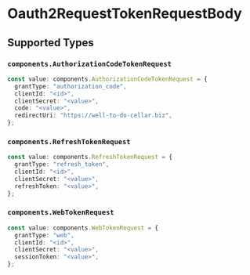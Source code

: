 # Oauth2RequestTokenRequestBody


## Supported Types

### `components.AuthorizationCodeTokenRequest`

```typescript
const value: components.AuthorizationCodeTokenRequest = {
  grantType: "authorization_code",
  clientId: "<id>",
  clientSecret: "<value>",
  code: "<value>",
  redirectUri: "https://well-to-do-cellar.biz",
};
```

### `components.RefreshTokenRequest`

```typescript
const value: components.RefreshTokenRequest = {
  grantType: "refresh_token",
  clientId: "<id>",
  clientSecret: "<value>",
  refreshToken: "<value>",
};
```

### `components.WebTokenRequest`

```typescript
const value: components.WebTokenRequest = {
  grantType: "web",
  clientId: "<id>",
  clientSecret: "<value>",
  sessionToken: "<value>",
};
```

